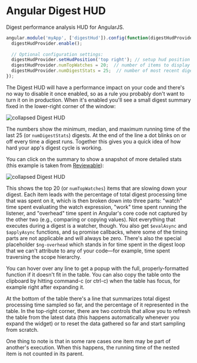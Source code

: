 # Angular Digest HUD

Digest performance analysis HUD for AngularJS.

```js
angular.module('myApp', ['digestHud']).config(function(digestHudProvider) {
  digestHudProvider.enable();
    
  // Optional configuration settings:
  digestHudProvider.setHudPosition('top right'); // setup hud position on the page: top right, bottom left, etc. corner
  digestHudProvider.numTopWatches = 20;  // number of items to display in detailed table
  digestHudProvider.numDigestStats = 25;  // number of most recent digests to use for min/med/max stats
});
```

The Digest HUD will have a performance impact on your code and there's no way to disable it once enabled, so as a rule you probably don't want to turn it on in production.  When it's enabled you'll see a small digest summary fixed in the lower-right corner of the window:

![collapsed Digest HUD](https://raw.githubusercontent.com/pkaminski/digest-hud/master/readme_images/collapsed.png)

The numbers show the minimum, median, and maximum running time of the last 25 (or `numDigestStats`) digests.  At the end of the line a dot blinks on or off every time a digest runs.  Together this gives you a quick idea of how hard your app's digest cycle is working.

You can click on the summary to show a snapshot of more detailed stats (this example is taken from [Reviewable](https://reviewable.io)):

![collapsed Digest HUD](https://raw.githubusercontent.com/pkaminski/digest-hud/master/readme_images/expanded.png)

This shows the top 20 (or `numTopWatches`) items that are slowing down your digest.  Each item leads with the percentage of total digest processing time that was spent on it, which is then broken down into three parts:  "watch" time spent evaluating the watch expression, "work" time spent running the listener, and "overhead" time spent in Angular's core code not captured by the other two (e.g., comparing or copying values).  Not everything that executes during a digest is a watcher, though.  You also get `$evalAsync`  and `$applyAsync` functions, and `$q` promise callbacks, where some of the timing parts are not applicable and will always be zero.  There's also the special placeholder `$ng-overhead` which stands in for time spent in the digest loop that we can't attribute to any of your code&mdash;for example, time spent traversing the scope hierarchy.

You can hover over any line to get a popup with the full, properly-formatted function if it doesn't fit in the table.  You can also copy the table onto the clipboard by hitting command-c (or ctrl-c) when the table has focus, for example right after expanding it.

At the bottom of the table there's a line that summarizes total digest processing time sampled so far, and the percentage of it represented in the table.  In the top-right corner, there are two controls that allow you to refresh the table from the latest data (this happens automatically whenever you expand the widget) or to reset the data gathered so far and start sampling from scratch.

One thing to note is that in some rare cases one item may be part of another's execution.  When this happens, the running time of the nested item is not counted in its parent.
